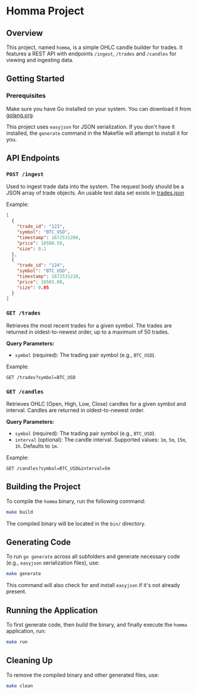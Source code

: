 # Homma Project

## Overview

This project, named `homma`, is a simple OHLC candle builder for trades. It features a REST API with endpoints `/ingest`, `/trades` and `/candles` for viewing and ingesting data.

## Getting Started

### Prerequisites

Make sure you have Go installed on your system. You can download it from [golang.org](https://golang.org/doc/install).

This project uses `easyjson` for JSON serialization. If you don't have it installed, the `generate` command in the Makefile will attempt to install it for you.

## API Endpoints

### `POST /ingest`

Used to ingest trade data into the system. The request body should be a JSON array of trade objects. An usable test data set exists in [trades.json](/internal/testdata/trades.json)

Example:
```json
[
  {
    "trade_id": "123",
    "symbol": "BTC_USD",
    "timestamp": 1672531200,
    "price": 16500.50,
    "size": 0.1
  },
  {
    "trade_id": "124",
    "symbol": "BTC_USD",
    "timestamp": 1672531210,
    "price": 16501.00,
    "size": 0.05
  }
]
```

### `GET /trades`

Retrieves the most recent trades for a given symbol. The trades are returned in oldest-to-newest order, up to a maximum of 50 trades.

**Query Parameters:**
- `symbol` (required): The trading pair symbol (e.g., `BTC_USD`).

Example:
```
GET /trades?symbol=BTC_USD
```

### `GET /candles`

Retrieves OHLC (Open, High, Low, Close) candles for a given symbol and interval. Candles are returned in oldest-to-newest order.

**Query Parameters:**
- `symbol` (required): The trading pair symbol (e.g., `BTC_USD`).
- `interval` (optional): The candle interval. Supported values: `1m`, `5m`, `15m`, `1h`. Defaults to `1m`.

Example:
```
GET /candles?symbol=BTC_USD&interval=5m
```

## Building the Project

To compile the `homma` binary, run the following command:

```bash
make build
```

The compiled binary will be located in the `bin/` directory.

## Generating Code

To run `go generate` across all subfolders and generate necessary code (e.g., `easyjson` serialization files), use:

```bash
make generate
```

This command will also check for and install `easyjson` if it's not already present.

## Running the Application

To first generate code, then build the binary, and finally execute the `homma` application, run:

```bash
make run
```

## Cleaning Up

To remove the compiled binary and other generated files, use:

```bash
make clean
```
